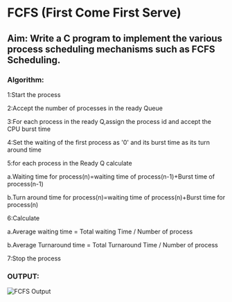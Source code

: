 # FCFS (First Come First Serve)
## Aim: Write a C program to implement the various process scheduling mechanisms such as FCFS Scheduling.
### Algorithm:
 1:Start the process
 
 2:Accept the number of processes in the ready Queue
 
 3:For each process in the ready Q,assign the process id and accept the CPU burst time
 
 4:Set the waiting of the first process as '0' and its burst time as its turn around time
 
 5:for each process in the Ready Q calculate
 
   a.Waiting time for process(n)=waiting time of process(n-1)+Burst time of process(n-1)
   
   b.Turn around time for process(n)=waiting time of process(n)+Burst time for process(n)
   
 6:Calculate
 
   a.Average waiting time = Total waiting Time / Number of process
   
   b.Average Turnaround time = Total Turnaround Time / Number of process
   
 7:Stop the process
 
### OUTPUT:

![FCFS Output](https://user-images.githubusercontent.com/85677117/121514987-46214000-ca0a-11eb-82dd-9313708d8baa.png)
